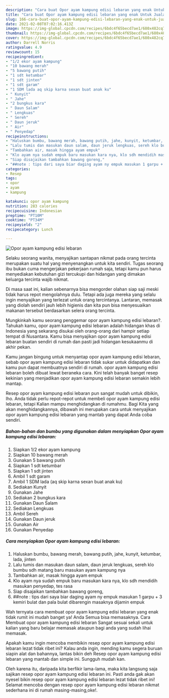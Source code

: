 ```yaml
---
description: "Cara buat Opor ayam kampung edisi lebaran yang enak Untuk Jualan"
title: "Cara buat Opor ayam kampung edisi lebaran yang enak Untuk Jualan"
slug: 166-cara-buat-opor-ayam-kampung-edisi-lebaran-yang-enak-untuk-jualan
date: 2021-02-08T07:02:16.413Z
image: https://img-global.cpcdn.com/recipes/6bdc4f65becd7ae1/680x482cq70/opor-ayam-kampung-edisi-lebaran-foto-resep-utama.jpg
thumbnail: https://img-global.cpcdn.com/recipes/6bdc4f65becd7ae1/680x482cq70/opor-ayam-kampung-edisi-lebaran-foto-resep-utama.jpg
cover: https://img-global.cpcdn.com/recipes/6bdc4f65becd7ae1/680x482cq70/opor-ayam-kampung-edisi-lebaran-foto-resep-utama.jpg
author: Darrell Norris
ratingvalue: 4.9
reviewcount: 15
recipeingredient:
- "1/2 ekor ayam kampung"
- "10 bawang merah"
- "5 bawang putih"
- "1 sdt ketumbar"
- "1 sdt jinten"
- "1 sdt garam"
- "1 SDM lada aq skip karna sexan buat anak ku"
- " Kunyit"
- " Jahe"
- "2 bungkus kara"
- " Daun Salam"
- " Lengkuas"
- " Sereh"
- " Daun jeruk"
- " Air"
- " Penyedap"
recipeinstructions:
- "Haluskan bumbu, bawang merah, bawang putih, jahe, kunyit, ketumbar, lada, jinten"
- "Lalu tumis dan masukan daun salam, daun jeruk lengkuas, sereh klo bumbu sdh matang baru masukan ayam kampung nya"
- "Tambahkan air, masak hingga ayam empuk"
- "Klo ayam nya sudah empuk baru masukan kara nya, klo sdh mendidih masukan penyedap, tes rasa"
- "Siap disajaikan tambahkan bawang goreng,"
- "##note : tips dari saya biar daging ayam ny empuk masukan 1 garpu + 3 kemiri bulat dan pala bulat dibarengin masaknya dijamin empuk"
categories:
- Resep
tags:
- opor
- ayam
- kampung

katakunci: opor ayam kampung 
nutrition: 283 calories
recipecuisine: Indonesian
preptime: "PT10M"
cooktime: "PT34M"
recipeyield: "2"
recipecategory: Lunch

---
```



![Opor ayam kampung edisi lebaran](https://img-global.cpcdn.com/recipes/6bdc4f65becd7ae1/680x482cq70/opor-ayam-kampung-edisi-lebaran-foto-resep-utama.jpg)

Selaku seorang wanita, menyajikan santapan nikmat pada orang tercinta merupakan suatu hal yang menyenangkan untuk kita sendiri. Tugas seorang ibu bukan cuma mengerjakan pekerjaan rumah saja, tetapi kamu pun harus menyediakan kebutuhan gizi tercukupi dan hidangan yang dimakan keluarga tercinta wajib nikmat.

Di masa  saat ini, kalian sebenarnya bisa mengorder olahan siap saji meski tidak harus repot mengolahnya dulu. Tetapi ada juga mereka yang selalu ingin menyajikan yang terlezat untuk orang tercintanya. Lantaran, memasak yang diolah sendiri jauh lebih higienis dan kita pun bisa menyesuaikan makanan tersebut berdasarkan selera orang tercinta. 



Mungkinkah kamu seorang penggemar opor ayam kampung edisi lebaran?. Tahukah kamu, opor ayam kampung edisi lebaran adalah hidangan khas di Indonesia yang sekarang disukai oleh orang-orang dari hampir setiap tempat di Nusantara. Kamu bisa menyajikan opor ayam kampung edisi lebaran buatan sendiri di rumah dan pasti jadi hidangan kesukaanmu di akhir pekan.

Kamu jangan bingung untuk menyantap opor ayam kampung edisi lebaran, sebab opor ayam kampung edisi lebaran tidak sukar untuk didapatkan dan kamu pun dapat membuatnya sendiri di rumah. opor ayam kampung edisi lebaran boleh dibuat lewat beraneka cara. Kini telah banyak banget resep kekinian yang menjadikan opor ayam kampung edisi lebaran semakin lebih mantap.

Resep opor ayam kampung edisi lebaran pun sangat mudah untuk dibikin, lho. Anda tidak perlu repot-repot untuk membeli opor ayam kampung edisi lebaran, tetapi Kalian mampu menghidangkan di rumahmu. Bagi Kita yang akan menghidangkannya, dibawah ini merupakan cara untuk menyajikan opor ayam kampung edisi lebaran yang mantab yang dapat Anda coba sendiri.

<!--inarticleads1-->

##### Bahan-bahan dan bumbu yang digunakan dalam menyiapkan Opor ayam kampung edisi lebaran:

1. Siapkan 1/2 ekor ayam kampung
1. Siapkan 10 bawang merah
1. Gunakan 5 bawang putih
1. Siapkan 1 sdt ketumbar
1. Siapkan 1 sdt jinten
1. Ambil 1 sdt garam
1. Ambil 1 SDM lada (aq skip karna sexan buat anak ku)
1. Sediakan  Kunyit
1. Gunakan  Jahe
1. Sediakan 2 bungkus kara
1. Gunakan  Daun Salam
1. Sediakan  Lengkuas
1. Ambil  Sereh
1. Gunakan  Daun jeruk
1. Gunakan  Air
1. Gunakan  Penyedap




<!--inarticleads2-->

##### Cara menyiapkan Opor ayam kampung edisi lebaran:

1. Haluskan bumbu, bawang merah, bawang putih, jahe, kunyit, ketumbar, lada, jinten
1. Lalu tumis dan masukan daun salam, daun jeruk lengkuas, sereh klo bumbu sdh matang baru masukan ayam kampung nya
1. Tambahkan air, masak hingga ayam empuk
1. Klo ayam nya sudah empuk baru masukan kara nya, klo sdh mendidih masukan penyedap, tes rasa
1. Siap disajaikan tambahkan bawang goreng,
1. ##note : tips dari saya biar daging ayam ny empuk masukan 1 garpu + 3 kemiri bulat dan pala bulat dibarengin masaknya dijamin empuk




Wah ternyata cara membuat opor ayam kampung edisi lebaran yang enak tidak rumit ini mudah banget ya! Anda Semua bisa memasaknya. Cara Membuat opor ayam kampung edisi lebaran Sangat sesuai sekali untuk kalian yang baru belajar memasak ataupun bagi anda yang sudah lihai memasak.

Apakah kamu ingin mencoba membikin resep opor ayam kampung edisi lebaran lezat tidak ribet ini? Kalau anda ingin, mending kamu segera buruan siapin alat dan bahannya, lantas bikin deh Resep opor ayam kampung edisi lebaran yang mantab dan simple ini. Sungguh mudah kan. 

Oleh karena itu, daripada kita berfikir lama-lama, maka kita langsung saja sajikan resep opor ayam kampung edisi lebaran ini. Pasti anda gak akan nyesel bikin resep opor ayam kampung edisi lebaran lezat tidak ribet ini! Selamat mencoba dengan resep opor ayam kampung edisi lebaran nikmat sederhana ini di rumah masing-masing,oke!.

